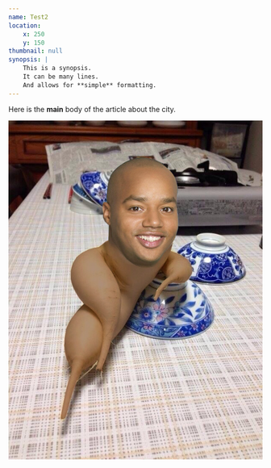 ```yaml
---
name: Test2
location:
    x: 250
    y: 150
thumbnail: null
synopsis: |
    This is a synopsis.
    It can be many lines.
    And allows for **simple** formatting.
---
```


Here is the **main** body of the article about the city.

![Blah blah](/assets/images/Turknip.jpg)
